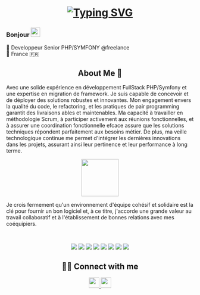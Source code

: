 <h1 align="center">
<a href="https://git.io/typing-svg"><img src="https://readme-typing-svg.herokuapp.com/?font=Fira+Code&duration=6000&pause=500&color=FF6E6E&center=true&vCenter=true&width=435&lines=Bonjour!++%F0%9F%96%90%EF%B8%8F;Je%20suis%20Lotfi%20DRIDI" alt="Typing SVG" /></a>
</h1>


### Bonjour <img src="https://media.giphy.com/media/hvRJCLFzcasrR4ia7z/giphy.gif" width="25px"> 
🧡 Developpeur Senior PHP/SYMFONY @freelance
<br/>
📍 France 🇫🇷


<h2 align="center">
About Me 🎈 
</h2>
Avec une solide expérience en développement FullStack PHP/Symfony et une expertise en migration de
framework. Je suis capable de concevoir et de déployer des solutions robustes et innovantes. Mon
engagement envers la qualité du code, le refactoring, et les pratiques de pair programming garantit des
livraisons ables et maintenables. Ma capacité à travailler en méthodologie Scrum, à participer
activement aux réunions fonctionnelles, et à assurer une coordination fonctionnelle efcace assure que
les solutions techniques répondent parfaitement aux besoins métier. De plus, ma veille technologique
continue me permet d'intégrer les dernières innovations dans les projets, assurant ainsi leur pertinence
et leur performance à long terme.
<p align="center">
<img src="https://media.giphy.com/media/2A6wKpIDvj4X00VXky/giphy.gif" width="100px">  
</p>
Je crois fermement qu'un environnement d'équipe cohésif et solidaire est la clé pour fournir un bon logiciel et, à ce titre, j'accorde une grande valeur au travail collaboratif et à l'établissement de bonnes relations avec mes coéquipiers.
</p>
<center>
<br>
  
<p align="center">
<img src="https://img.shields.io/badge/PHP [4..8]-7277AD?style=for-the-badge&logo=php&logoColor=white">
<img src="https://img.shields.io/badge/Symfony [2..6]-000000?style=for-the-badge&logo=symfony&logoColor=white">
<img src="https://img.shields.io/badge/API [API PLATFORM]-64C8C8?style=for-the-badge&logoColor=white">
<img src="https://img.shields.io/badge/MYSQL,%20POSTGRESQL-D27A18?style=for-the-badge&logo=mysql&logoColor=white">
<img src="https://img.shields.io/badge/CI%20/%20CD%20[GITLAB,%20GITHUB]-DB4128?style=for-the-badge&logo=gitlab&logoColor=white">
<img src="https://img.shields.io/badge/DOCKER,%20RABBITMQ-1C60E6?style=for-the-badge&logo=docker&logoColor=white">
<img src="https://img.shields.io/badge/HTML,%20CSS,%20BOOSTRAP-7010EF?style=for-the-badge&logo=bootstrap&logoColor=white">
<img src="https://img.shields.io/badge/JAVASCRIPT,%20VUEJS-3FB27F?style=for-the-badge&logo=javascript&logoColor=white">
</p>

<h2 align="center">
🤝🏻 Connect with me 
</h2>
  
<p align="center">
  
<a href="https://www.linkedin.com/in/lotfidev/" target="_blank">
    <img height="28" src="https://cdn2.iconfinder.com/data/icons/social-icon-3/512/social_style_3_in-306.png"/>
</a>
<a href="https://dridi-lotfi.com/" target="_blank">
    <img height="28" src="https://cdn2.iconfinder.com/data/icons/seo-web-4-1/128/Vigor_Domain-Internet-Network-WWW-256.png"/>
</a>
</p> 
  
